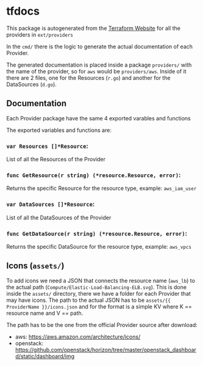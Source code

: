 # tfdocs

This package is autogenerated from the [Terraform Website](https://github.com/hashicorp/terraform-website) for all the providers in `ext/providers`

In the `cmd/` there is the logic to generate the actual documentation of each Provider.

The generated documentation is placed inside a package `providers/` with the name of the provider, so for `aws` would be `providers/aws`. Inside of it there are 2 files, one for the Resources (`r.go`) and another for the DataSources (`d.go`).

## Documentation

Each Provider package have the same 4 exported varables and functions

The exported variables and functions are:

### `var Resources []*Resource`:

List of all the Resources of the Provider

### `func GetResource(r string) (*resource.Resource, error)`:

Returns the specific Resource for the resource type, example: `aws_iam_user`

### `var DataSources []*Resource`:

List of all the DataSources of the Provider

### `func GetDataSource(r string) (*resource.Resource, error)`:

Returns the specific DataSource for the resource type, example: `aws_vpcs`

## Icons (`assets/`)

To add icons we need a JSON that connects the resource name (`aws_lb`) to the actual path (`Compute/Elastic-Load-Balancing-ELB.svg`). This is done inside the `assets/` directory, there we have a folder for each Provider that may have icons. The path to the actual JSON has to be `assets/{{ ProviderName }}/icons.json` and for the format is a simple KV where K == resource name and V == path.

The path has to be the one from the official Provider source after download:
* aws: https://aws.amazon.com/architecture/icons/
* openstack: https://github.com/openstack/horizon/tree/master/openstack_dashboard/static/dashboard/img
